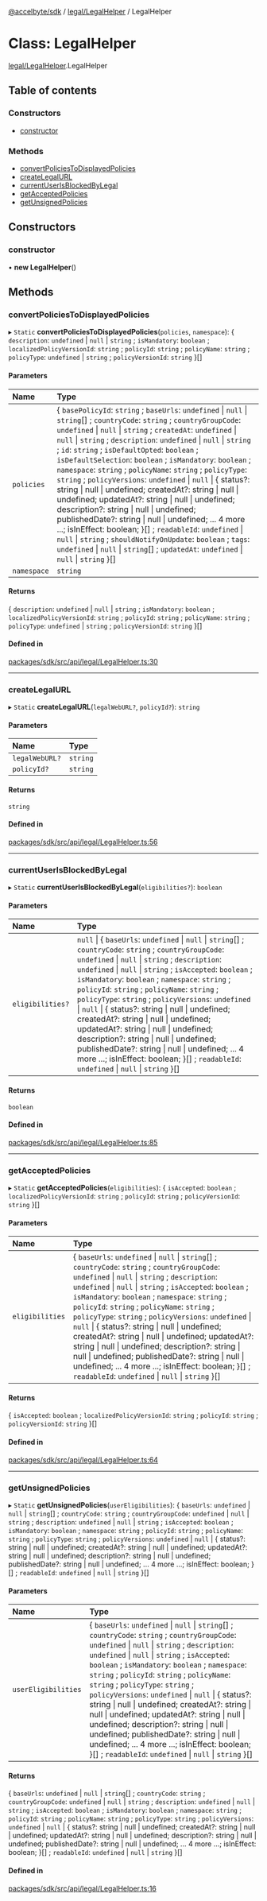 [@accelbyte/sdk](../README.md) / [legal/LegalHelper](../modules/legal_LegalHelper.md) / LegalHelper

# Class: LegalHelper

[legal/LegalHelper](../modules/legal_LegalHelper.md).LegalHelper

## Table of contents

### Constructors

- [constructor](legal_LegalHelper.LegalHelper.md#constructor)

### Methods

- [convertPoliciesToDisplayedPolicies](legal_LegalHelper.LegalHelper.md#convertpoliciestodisplayedpolicies)
- [createLegalURL](legal_LegalHelper.LegalHelper.md#createlegalurl)
- [currentUserIsBlockedByLegal](legal_LegalHelper.LegalHelper.md#currentuserisblockedbylegal)
- [getAcceptedPolicies](legal_LegalHelper.LegalHelper.md#getacceptedpolicies)
- [getUnsignedPolicies](legal_LegalHelper.LegalHelper.md#getunsignedpolicies)

## Constructors

### constructor

• **new LegalHelper**()

## Methods

### convertPoliciesToDisplayedPolicies

▸ `Static` **convertPoliciesToDisplayedPolicies**(`policies`, `namespace`): { `description`: `undefined` \| ``null`` \| `string` ; `isMandatory`: `boolean` ; `localizedPolicyVersionId`: `string` ; `policyId`: `string` ; `policyName`: `string` ; `policyType`: `undefined` \| `string` ; `policyVersionId`: `string`  }[]

#### Parameters

| Name | Type |
| :------ | :------ |
| `policies` | { `basePolicyId`: `string` ; `baseUrls`: `undefined` \| ``null`` \| `string`[] ; `countryCode`: `string` ; `countryGroupCode`: `undefined` \| ``null`` \| `string` ; `createdAt`: `undefined` \| ``null`` \| `string` ; `description`: `undefined` \| ``null`` \| `string` ; `id`: `string` ; `isDefaultOpted`: `boolean` ; `isDefaultSelection`: `boolean` ; `isMandatory`: `boolean` ; `namespace`: `string` ; `policyName`: `string` ; `policyType`: `string` ; `policyVersions`: `undefined` \| ``null`` \| { status?: string \| null \| undefined; createdAt?: string \| null \| undefined; updatedAt?: string \| null \| undefined; description?: string \| null \| undefined; publishedDate?: string \| null \| undefined; ... 4 more ...; isInEffect: boolean; }[] ; `readableId`: `undefined` \| ``null`` \| `string` ; `shouldNotifyOnUpdate`: `boolean` ; `tags`: `undefined` \| ``null`` \| `string`[] ; `updatedAt`: `undefined` \| ``null`` \| `string`  }[] |
| `namespace` | `string` |

#### Returns

{ `description`: `undefined` \| ``null`` \| `string` ; `isMandatory`: `boolean` ; `localizedPolicyVersionId`: `string` ; `policyId`: `string` ; `policyName`: `string` ; `policyType`: `undefined` \| `string` ; `policyVersionId`: `string`  }[]

#### Defined in

[packages/sdk/src/api/legal/LegalHelper.ts:30](https://github.com/AccelByte/accelbyte-web-sdk/blob/9d4cc94/packages/sdk/src/api/legal/LegalHelper.ts#L30)

___

### createLegalURL

▸ `Static` **createLegalURL**(`legalWebURL?`, `policyId?`): `string`

#### Parameters

| Name | Type |
| :------ | :------ |
| `legalWebURL?` | `string` |
| `policyId?` | `string` |

#### Returns

`string`

#### Defined in

[packages/sdk/src/api/legal/LegalHelper.ts:56](https://github.com/AccelByte/accelbyte-web-sdk/blob/9d4cc94/packages/sdk/src/api/legal/LegalHelper.ts#L56)

___

### currentUserIsBlockedByLegal

▸ `Static` **currentUserIsBlockedByLegal**(`eligibilities?`): `boolean`

#### Parameters

| Name | Type |
| :------ | :------ |
| `eligibilities?` | ``null`` \| { `baseUrls`: `undefined` \| ``null`` \| `string`[] ; `countryCode`: `string` ; `countryGroupCode`: `undefined` \| ``null`` \| `string` ; `description`: `undefined` \| ``null`` \| `string` ; `isAccepted`: `boolean` ; `isMandatory`: `boolean` ; `namespace`: `string` ; `policyId`: `string` ; `policyName`: `string` ; `policyType`: `string` ; `policyVersions`: `undefined` \| ``null`` \| { status?: string \| null \| undefined; createdAt?: string \| null \| undefined; updatedAt?: string \| null \| undefined; description?: string \| null \| undefined; publishedDate?: string \| null \| undefined; ... 4 more ...; isInEffect: boolean; }[] ; `readableId`: `undefined` \| ``null`` \| `string`  }[] |

#### Returns

`boolean`

#### Defined in

[packages/sdk/src/api/legal/LegalHelper.ts:85](https://github.com/AccelByte/accelbyte-web-sdk/blob/9d4cc94/packages/sdk/src/api/legal/LegalHelper.ts#L85)

___

### getAcceptedPolicies

▸ `Static` **getAcceptedPolicies**(`eligibilities`): { `isAccepted`: `boolean` ; `localizedPolicyVersionId`: `string` ; `policyId`: `string` ; `policyVersionId`: `string`  }[]

#### Parameters

| Name | Type |
| :------ | :------ |
| `eligibilities` | { `baseUrls`: `undefined` \| ``null`` \| `string`[] ; `countryCode`: `string` ; `countryGroupCode`: `undefined` \| ``null`` \| `string` ; `description`: `undefined` \| ``null`` \| `string` ; `isAccepted`: `boolean` ; `isMandatory`: `boolean` ; `namespace`: `string` ; `policyId`: `string` ; `policyName`: `string` ; `policyType`: `string` ; `policyVersions`: `undefined` \| ``null`` \| { status?: string \| null \| undefined; createdAt?: string \| null \| undefined; updatedAt?: string \| null \| undefined; description?: string \| null \| undefined; publishedDate?: string \| null \| undefined; ... 4 more ...; isInEffect: boolean; }[] ; `readableId`: `undefined` \| ``null`` \| `string`  }[] |

#### Returns

{ `isAccepted`: `boolean` ; `localizedPolicyVersionId`: `string` ; `policyId`: `string` ; `policyVersionId`: `string`  }[]

#### Defined in

[packages/sdk/src/api/legal/LegalHelper.ts:64](https://github.com/AccelByte/accelbyte-web-sdk/blob/9d4cc94/packages/sdk/src/api/legal/LegalHelper.ts#L64)

___

### getUnsignedPolicies

▸ `Static` **getUnsignedPolicies**(`userEligibilities`): { `baseUrls`: `undefined` \| ``null`` \| `string`[] ; `countryCode`: `string` ; `countryGroupCode`: `undefined` \| ``null`` \| `string` ; `description`: `undefined` \| ``null`` \| `string` ; `isAccepted`: `boolean` ; `isMandatory`: `boolean` ; `namespace`: `string` ; `policyId`: `string` ; `policyName`: `string` ; `policyType`: `string` ; `policyVersions`: `undefined` \| ``null`` \| { status?: string \| null \| undefined; createdAt?: string \| null \| undefined; updatedAt?: string \| null \| undefined; description?: string \| null \| undefined; publishedDate?: string \| null \| undefined; ... 4 more ...; isInEffect: boolean; }[] ; `readableId`: `undefined` \| ``null`` \| `string`  }[]

#### Parameters

| Name | Type |
| :------ | :------ |
| `userEligibilities` | { `baseUrls`: `undefined` \| ``null`` \| `string`[] ; `countryCode`: `string` ; `countryGroupCode`: `undefined` \| ``null`` \| `string` ; `description`: `undefined` \| ``null`` \| `string` ; `isAccepted`: `boolean` ; `isMandatory`: `boolean` ; `namespace`: `string` ; `policyId`: `string` ; `policyName`: `string` ; `policyType`: `string` ; `policyVersions`: `undefined` \| ``null`` \| { status?: string \| null \| undefined; createdAt?: string \| null \| undefined; updatedAt?: string \| null \| undefined; description?: string \| null \| undefined; publishedDate?: string \| null \| undefined; ... 4 more ...; isInEffect: boolean; }[] ; `readableId`: `undefined` \| ``null`` \| `string`  }[] |

#### Returns

{ `baseUrls`: `undefined` \| ``null`` \| `string`[] ; `countryCode`: `string` ; `countryGroupCode`: `undefined` \| ``null`` \| `string` ; `description`: `undefined` \| ``null`` \| `string` ; `isAccepted`: `boolean` ; `isMandatory`: `boolean` ; `namespace`: `string` ; `policyId`: `string` ; `policyName`: `string` ; `policyType`: `string` ; `policyVersions`: `undefined` \| ``null`` \| { status?: string \| null \| undefined; createdAt?: string \| null \| undefined; updatedAt?: string \| null \| undefined; description?: string \| null \| undefined; publishedDate?: string \| null \| undefined; ... 4 more ...; isInEffect: boolean; }[] ; `readableId`: `undefined` \| ``null`` \| `string`  }[]

#### Defined in

[packages/sdk/src/api/legal/LegalHelper.ts:16](https://github.com/AccelByte/accelbyte-web-sdk/blob/9d4cc94/packages/sdk/src/api/legal/LegalHelper.ts#L16)
